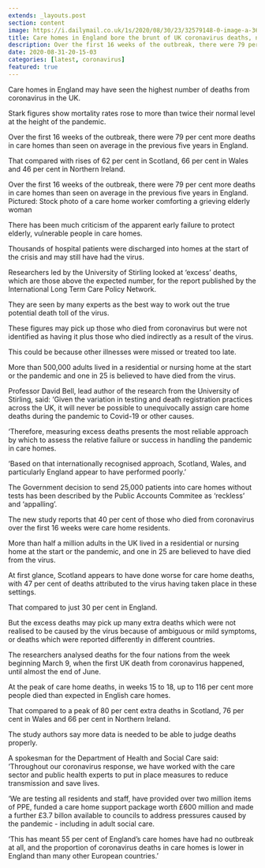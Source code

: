 ```yaml
---
extends: _layouts.post
section: content
image: https://i.dailymail.co.uk/1s/2020/08/30/23/32579148-0-image-a-36_1598825883418.jpg 
title: Care homes in England bore the brunt of UK coronavirus deaths, new figures show 
description: Over the first 16 weeks of the outbreak, there were 79 per cent more deaths in care homes than seen on average in the previous five years in England. That compared with rises of 62 per cent in Scotland. 
date: 2020-08-31-20-15-03 
categories: [latest, coronavirus] 
featured: true 
--- 
```

Care homes in England may have seen the highest number of deaths from coronavirus in the UK.

Stark figures show mortality rates rose to more than twice their normal level at the height of the pandemic.

Over the first 16 weeks of the outbreak, there were 79 per cent more deaths in care homes than seen on average in the previous five years in England.

That compared with rises of 62 per cent in Scotland, 66 per cent in Wales and 46 per cent in Northern Ireland.

Over the first 16 weeks of the outbreak, there were 79 per cent more deaths in care homes than seen on average in the previous five years in England. Pictured: Stock photo of a care home worker comforting a grieving elderly woman

There has been much criticism of the apparent early failure to protect elderly, vulnerable people in care homes.

Thousands of hospital patients were discharged into homes at the start of the crisis and may still have had the virus.

Researchers led by the University of Stirling looked at ‘excess’ deaths, which are those above the expected number, for the report published by the International Long Term Care Policy Network.

They are seen by many experts as the best way to work out the true potential death toll of the virus.

These figures may pick up those who died from coronavirus but were not identified as having it plus those who died indirectly as a result of the virus.

This could be because other illnesses were missed or treated too late.

More than 500,000 adults lived in a residential or nursing home at the start or the pandemic and one in 25 is believed to have died from the virus.     

Professor David Bell, lead author of the research from the University of Stirling, said: ‘Given the variation in testing and death registration practices across the UK, it will never be possible to unequivocally assign care home deaths during the pandemic to Covid-19 or other causes.

‘Therefore, measuring excess deaths presents the most reliable approach by which to assess the relative failure or success in handling the pandemic in care homes.

‘Based on that internationally recognised approach, Scotland, Wales, and particularly England appear to have performed poorly.’

The Government decision to send 25,000 patients into care homes without tests has been described by the Public Accounts Commitee as ‘reckless’ and ‘appalling’.

The new study reports that 40 per cent of those who died from coronavirus over the first 16 weeks were care home residents.

More than half a million adults in the UK lived in a residential or nursing home at the start or the pandemic, and one in 25 are believed to have died from the virus.

At first glance, Scotland appears to have done worse for care home deaths, with 47 per cent of deaths attributed to the virus having taken place in these settings.

That compared to just 30 per cent in England.

But the excess deaths may pick up many extra deaths which were not realised to be caused by the virus because of ambiguous or mild symptoms, or deaths which were reported differently in different countries.

The researchers analysed deaths for the four nations from the week beginning March 9, when the first UK death from coronavirus happened, until almost the end of June.

At the peak of care home deaths, in weeks 15 to 18, up to 116 per cent more people died than expected in English care homes.

That compared to a peak of 80 per cent extra deaths in Scotland, 76 per cent in Wales and 66 per cent in Northern Ireland.

The study authors say more data is needed to be able to judge deaths properly.

A spokesman for the Department of Health and Social Care said: ‘Throughout our coronavirus response, we have worked with the care sector and public health experts to put in place measures to reduce transmission and save lives.

‘We are testing all residents and staff, have provided over two million items of PPE, funded a care home support package worth £600 million and made a further £3.7 billon available to councils to address pressures caused by the pandemic - including in adult social care.

‘This has meant 55 per cent of England’s care homes have had no outbreak at all, and the proportion of coronavirus deaths in care homes is lower in England than many other European countries.’

